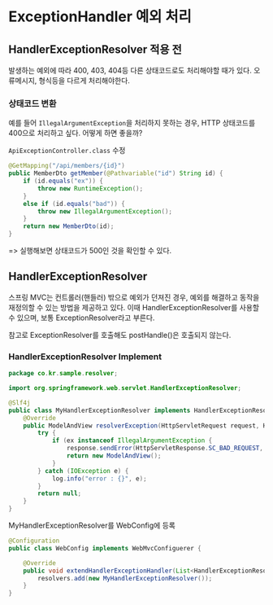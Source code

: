 # ExceptionHandler 예외 처리


## HandlerExceptionResolver 적용 전

발생하는 예외에 따라 400, 403, 404등 다른 상태코드로도 처리해야할 때가 있다.
오류메시지, 형식등을 다르게 처리해야한다.


### 상태코드 변환
예를 들어 `IllegalArgumentException`을 처리하지 못하는 경우, HTTP 상태코드를 400으로 처리하고 싶다. 어떻게 하면 좋을까?

`ApiExceptionController.class` 수정

```java
@GetMapping("/api/members/{id}")
public MemberDto getMember(@Pathvariable("id") String id) {
    if (id.equals("ex")) {
        throw new RuntimeException();
    }
    else if (id.equals("bad")) {
        throw new IllegalArgumentException();
    }
    return new MemberDto(id);
}
```

=> 실행해보면 상태코드가 500인 것을 확인할 수 있다.

## HandlerExceptionResolver
스프링 MVC는 컨트롤러(핸들러) 밖으로 예외가 던져진 경우, 예외를 해결하고 동작을 재정의할 수 있는 방법을 제공하고 있다.
이때 HandlerExceptionResolver를 사용할 수 있으며, 보통 ExceptionResolver라고 부른다.

참고로 ExceptionResolver를 호출해도 postHandle()은 호출되지 않는다.

### HandlerExceptionResolver Implement

```java
package co.kr.sample.resolver;

import org.springframework.web.servlet.HandlerExceptionResolver;

@Slf4j
public class MyHandlerExceptionResolver implements HandlerExceptionResolver {
    @Override
    public ModelAndView resolverException(HttpServletRequest request, HttpServletResponse response, Object handler) {
        try {
            if (ex instanceof IllegalArgumentException {
                response.sendError(HttpServletResponse.SC_BAD_REQUEST, ex.getMessage());
                return new ModelAndView();
            }
        } catch (IOException e) {
            log.info("error : {}", e);
        }
        return null;
    }
}
```

MyHandlerExceptionResolver를 WebConfig에 등록

```java
@Configuration 
public class WebConfig implements WebMvcConfiguerer {

    @Override
    public void extendHandlerExceptionHandler(List<HandlerExceptionResolver> resolvers) {
        resolvers.add(new MyHandlerExceptionResolver());
    }
}
```
